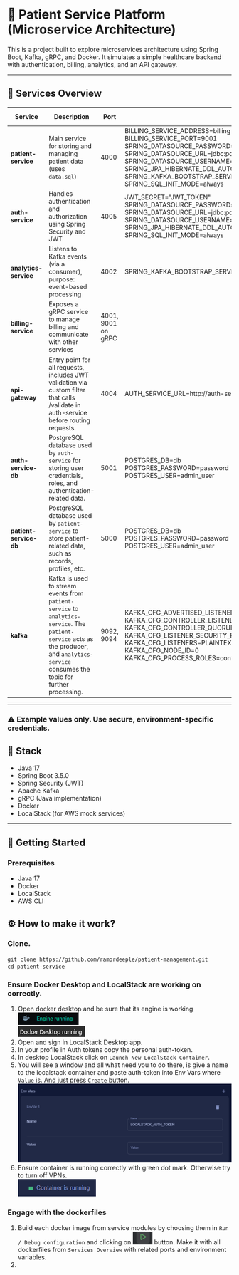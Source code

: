 # 🏥 Patient Service Platform (Microservice Architecture)

This is a project built to explore microservices architecture using Spring Boot, Kafka, gRPC, and Docker. It simulates a simple healthcare backend with authentication, billing, analytics, and an API gateway.

---

## 🧩 Services Overview

| Service                | Description                                                                                                                                                                                  | Port               | Environment variables                                                                                                                                                                                                                                                                                                                                                                                                                         | Run options        |
|------------------------|----------------------------------------------------------------------------------------------------------------------------------------------------------------------------------------------|--------------------|-----------------------------------------------------------------------------------------------------------------------------------------------------------------------------------------------------------------------------------------------------------------------------------------------------------------------------------------------------------------------------------------------------------------------------------------------|--------------------|
| **patient-service**    | Main service for storing and managing patient data (uses `data.sql`)                                                                                                                         | 4000               | BILLING_SERVICE_ADDRESS=billing-service<br>BILLING_SERVICE_PORT=9001<br>SPRING_DATASOURCE_PASSWORD=password<br>SPRING_DATASOURCE_URL=jdbc:postgresql://patient-service-db:5432/db<br>SPRING_DATASOURCE_USERNAME=admin_user<br>SPRING_JPA_HIBERNATE_DDL_AUTO=update<br>SPRING_KAFKA_BOOTSTRAP_SERVERS=kafka:9092<br>SPRING_SQL_INIT_MODE=always                                                                                                | --network internal |
| **auth-service**       | Handles authentication and authorization using Spring Security and JWT                                                                                                                       | 4005               | JWT_SECRET="JWT_TOKEN"<br>SPRING_DATASOURCE_PASSWORD=password<br>SPRING_DATASOURCE_URL=jdbc:postgresql://auth-service-db:5432/db<br>SPRING_DATASOURCE_USERNAME=admin_user<br>SPRING_JPA_HIBERNATE_DDL_AUTO=update<br>SPRING_SQL_INIT_MODE=always                                                                                                                                                                                              | --network internal |
| **analytics-service**  | Listens to Kafka events (via a consumer), purpose: event-based processing                                                                                                                    | 4002               | SPRING_KAFKA_BOOTSTRAP_SERVERS=kafka:9092                                                                                                                                                                                                                                                                                                                                                                                                     | --network internal |
| **billing-service**    | Exposes a gRPC service to manage billing and communicate with other services                                                                                                                 | 4001, 9001 on gRPC |                                                                                                                                                                                                                                                                                                                                                                                                                                               | --network internal |
| **api-gateway**        | Entry point for all requests, includes JWT validation via custom filter that calls /validate in auth-service before routing requests.                                                        | 4004               | AUTH_SERVICE_URL=http://auth-service:4005                                                                                                                                                                                                                                                                                                                                                                                                     | --network internal |
| **auth-service-db**    | PostgreSQL database used by `auth-service` for storing user credentials, roles, and authentication-related data.                                                                             | 5001               | POSTGRES_DB=db<br>POSTGRES_PASSWORD=password<br>POSTGRES_USER=admin_user                                                                                                                                                                                                                                                                                                                                                                      | --network internal |
| **patient-service-db** | PostgreSQL database used by `patient-service` to store patient-related data, such as records, profiles, etc.                                                                                 | 5000               | POSTGRES_DB=db<br>POSTGRES_PASSWORD=password<br>POSTGRES_USER=admin_user                                                                                                                                                                                                                                                                                                                                                                      | --network internal |
| **kafka**              | Kafka is used to stream events from `patient-service` to `analytics-service`. The `patient-service` acts as the producer, and `analytics-service` consumes the topic for further processing. | 9092, 9094         | KAFKA_CFG_ADVERTISED_LISTENERS=PLAINTEXT://kafka:9092,EXTERNAL://localhost:9094<br>KAFKA_CFG_CONTROLLER_LISTENER_NAMES=CONTROLLER<br>KAFKA_CFG_CONTROLLER_QUORUM_VOTERS=0@kafka:9093<br>KAFKA_CFG_LISTENER_SECURITY_PROTOCOL_MAP=CONTROLLER:PLAINTEXT,EXTERNAL:PLAINTEXT,PLAINTEXT:PLAINTEXT<br>KAFKA_CFG_LISTENERS=PLAINTEXT://:9092,CONTROLLER://:9093,EXTERNAL://:9094<br>KAFKA_CFG_NODE_ID=0<br>KAFKA_CFG_PROCESS_ROLES=controller,broker | --network internal |

---
### ⚠️ Example values only. Use secure, environment-specific credentials.



## 🔧 Stack

- Java 17
- Spring Boot 3.5.0
- Spring Security (JWT)
- Apache Kafka
- gRPC (Java implementation)
- Docker
- LocalStack (for AWS mock services)

---

## 🚀 Getting Started

### Prerequisites
- Java 17
- Docker 
- LocalStack
- AWS CLI



## ⚙️ How to make it work?
### Clone.
```
git clone https://github.com/ramordeeple/patient-management.git
cd patient-service
```

### Ensure Docker Desktop and LocalStack are working on correctly.
1. Open docker desktop and be sure that its engine is working
<br>![img](pics/engine.png)
<br>![img](pics/running.png)
2. Open and sign in LocalStack Desktop app.
3. In your profile in Auth tokens copy the personal auth-token.
4. In desktop LocalStack click on `Launch New LocalStack Container`.
5. You will see a window and all what need you to do there, is give a name to the localstack container and paste auth-token into Env Vars where `Value` is. And just press `Create` button.
<br>![img](pics/env_vars.png)
6. Ensure container is running correctly with green dot mark. Otherwise try to turn off VPNs.
<br>![img](pics/ok.png)

### Engage with the dockerfiles
1. Build each docker image from service modules by choosing them in `Run / Debug configuration` and clicking on ![img](pics/run_button.png) button. Make it with all dockerfiles from `Services Overview` with related ports and environment variables.
2. 


